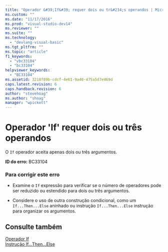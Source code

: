 ```yaml
---
title: "Operador &#39;If&#39; requer dois ou tr&#234;s operandos | Microsoft Docs"
ms.custom: ""
ms.date: "11/17/2016"
ms.prod: "visual-studio-dev14"
ms.reviewer: ""
ms.suite: ""
ms.technology: 
  - "devlang-visual-basic"
ms.tgt_pltfrm: ""
ms.topic: "article"
f1_keywords: 
  - "vbc33104"
  - "bc33104"
helpviewer_keywords: 
  - "BC33104"
ms.assetid: 3218f89b-cdcf-4e61-9a40-475a5d7e469d
caps.latest.revision: 6
caps.handback.revision: 6
author: "stevehoag"
ms.author: "shoag"
manager: "wpickett"
---
```

# Operador &#39;If&#39; requer dois ou tr&#234;s operandos
O `If` operador aceita apenas dois ou três argumentos.  
  
 **ID do erro:** BC33104  
  
### Para corrigir este erro  
  
-   Examine o `If` expressão para verificar se o número de operadores pode ser reduzido ou estendido para dois ou três argumentos.  
  
-   Considere o uso de outra construção condicional, como um `If...Then...Else` aninhado ou instrução `If...Then...Else` instrução para organizar os argumentos.  
  
## Consulte também  
 [Operador If](../../visual-basic/language-reference/operators/if-operator.md)   
 [Instrução If...Then...Else](../../visual-basic/language-reference/statements/if-then-else-statement.md)
